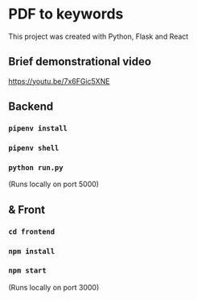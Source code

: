 # PDF to keywords

This project was created with Python, Flask and React

## Brief demonstrational video

https://youtu.be/7x6FGic5XNE

## Backend
### `pipenv install`
### `pipenv shell`
### `python run.py`
(Runs locally on port 5000)

## & Front
### `cd frontend`
### `npm install`
### `npm start`
(Runs locally on port 3000)

